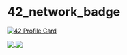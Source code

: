 # 42_network_badge

[![42 Profile Card](https://1337-readme.vercel.app/api/profile?cursus=42&login=oouazize)](https://github.com/oouazize)

<a href="https://github.com/oouazize?tab=repositories">
  <img align="center" src="https://github-readme-stats.vercel.app/api/top-langs/?username=oouazize&theme=dark"/>
</a>
<a href="https://github.com/oouazize?tab=repositories">
 <img align="center" src="https://github-readme-stats.vercel.app/api?username=oouazize&line_height=40&show_icons=true&theme=dark">
</a>
